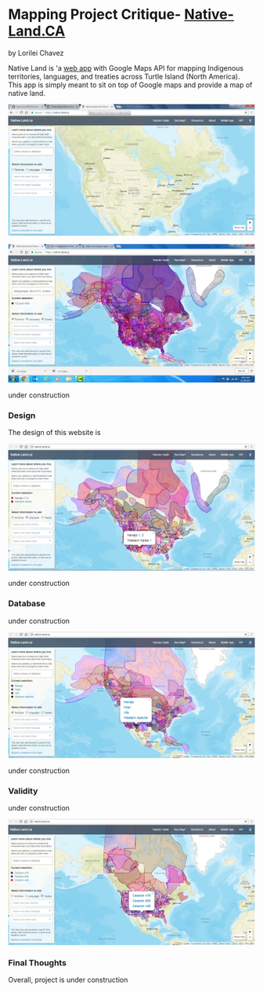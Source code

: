 # Mapping Project Critique- [Native-Land.CA ](https://native-land.ca/)
 
 by Lorilei Chavez
 
Native Land is 'a [web app](https://github.com/tempranova/Native-Land/blob/master/README.md) with Google Maps API for mapping Indigenous territories, languages, and treaties across Turtle Island (North America). This app is simply meant to sit on top of Google maps and provide a map of native land.

 ![native-land.ca Home Page](images/native-land6.png "native-land.ca Home Page")

 ![native-land.ca with all items selected](images/native-landCA.png "native-land.ca with all selected treaties, territories, and Languages")
 

 
 under construction 
 
 ### Design
 
 The design of this website is
 
 ![Languages](images/native-land1.png "Launguages of North America")
 
 under construction 
 
 ### Database
 
 under construction 
 
 ![Territories](images/native-land2.png "Indigenous Territories of North America")
 
 under construction 
 
 ### Validity
 
 under construction 
 
 ![Treaties](images/native-land3.png "Treaties with Indigenous people of Norht America") 
 
 ### Final Thoughts
 
 Overall, project is under construction 
